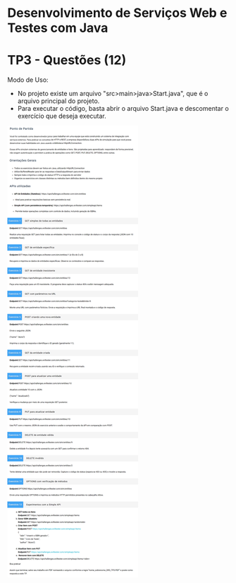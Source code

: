 # Desenvolvimento de Serviços Web e Testes com Java
# TP3 - Questões (12)
Modo de Uso:
- No projeto existe um arquivo "src>main>java>Start.java", que é o arquivo principal do projeto.
- Para executar o código, basta abrir o arquivo Start.java e descomentar o exercício que deseja executar.

![Descrição](documentos/enunciado_TP3.png)
